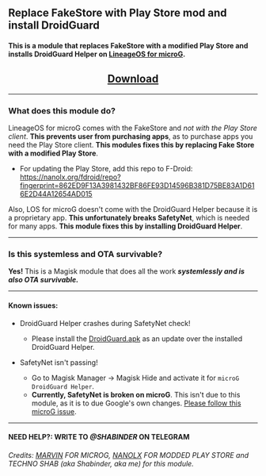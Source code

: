 ## Replace FakeStore with Play Store mod and install DroidGuard

#### This is a module that replaces FakeStore with a modified Play Store and installs DroidGuard Helper on **[LineageOS for microG](https://lineage.microg.org/)**.

<h2 align="center"><a href="https://github.com/Shabinder/Replace-fakestore-with-playstore-mod-and-install-Droidguard/raw/master/replace%20fakestore%20with%20playstore%20and%20install%20droidguard.zip">Download</a></h2>

---

### What does this module do?

LineageOS for microG comes with the FakeStore and *not with the Play Store client*. **This prevents user from purchasing apps**, as to purchase apps you need the Play Store client. **This modules fixes this by replacing Fake Store with a modified Play Store**.

* For updating the Play Store, add this repo to F-Droid: https://nanolx.org/fdroid/repo?fingerprint=862ED9F13A3981432BF86FE93D14596B381D75BE83A1D616E2D44A12654AD015

Also, LOS for microG doesn't come with the DroidGuard Helper because it is a proprietary app. **This unfortunately breaks SafetyNet**, which is needed for many apps. **This module fixes this by installing DroidGuard Helper**.

---

### Is this systemless and OTA survivable?

**Yes!** This is a Magisk module that does all the work ***systemlessly and is also OTA survivable.***

---

#### Known issues:

* DroidGuard Helper crashes during SafetyNet check!
  * Please install the [DroidGuard.apk](https://github.com/Shabinder/Replace-fakestore-with-playstore-mod-and-install-Droidguard/raw/master/system/priv-app/DroidGuard/DroidGuard.apk) as an update over the installed DroidGuard Helper.

* SafetyNet isn't passing!
  * Go to Magisk Manager -> Magisk Hide and activate it for `microG DroidGuard Helper`.
  * **Currently, SafetyNet is broken on microG**. This isn't due to this module, as it is to due Google's own changes.
    [Please follow this microG issue](https://github.com/microg/android_packages_apps_RemoteDroidGuard/issues/24).

---

#### NEED HELP?: WRITE TO ***@SHABINDER*** ON TELEGRAM

###### Credits: [MARVIN](https://github.com/mar-v-in) FOR MICROG, [NANOLX](https://gitlab.com/Nanolx) FOR MODDED PLAY STORE and TECHNO SHAB *(aka Shabinder, aka me)* for this module.
